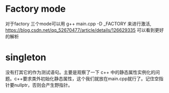 # Factory mode
对于factory 三个mode可以用 g++ main.cpp -D _FACTORY 来进行激活, https://blog.csdn.net/qq_52670477/article/details/126629335 可以看到更好的解析
# singleton
没有打其它的作为测试语句。主要是观察了一下 c++ 中的静态属性实例化的问题。c++要求类外初始化静态属性，这个我们就放在main.cpp就行了。记住空指针要nullptr，否则会产生野指针。